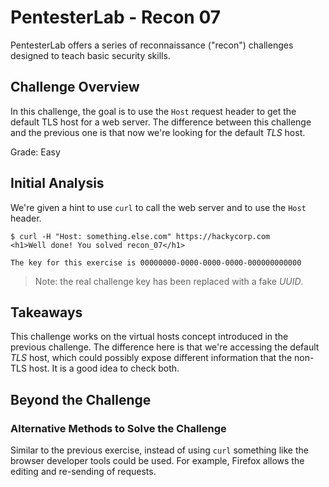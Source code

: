 # PentesterLab - Recon 07

PentesterLab offers a series of reconnaissance ("recon") challenges designed to
teach basic security skills.

## Challenge Overview

In this challenge, the goal is to use the `Host` request header to get the
default TLS host for a web server. The difference between this challenge and the
previous one is that now we're looking for the default _TLS_ host.

Grade: Easy

## Initial Analysis

We're given a hint to use `curl` to call the web server and to use the `Host`
header.

```
$ curl -H "Host: something.else.com" https://hackycorp.com
<h1>Well done! You solved recon_07</h1>

The key for this exercise is 00000000-0000-0000-0000-000000000000
```

> Note: the real challenge key has been replaced with a fake _UUID_.

## Takeaways

This challenge works on the virtual hosts concept introduced in the previous
challenge. The difference here is that we're accessing the default _TLS_ host,
which could possibly expose different information that the non-TLS host. It is
a good idea to check both.

## Beyond the Challenge

### Alternative Methods to Solve the Challenge

Similar to the previous exercise, instead of using `curl` something like the
browser developer tools could be used. For example, Firefox allows the editing
and re-sending of requests.
